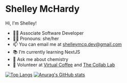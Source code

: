 # Shelley McHardy

Hi, I'm Shelley! 

- 👷‍♀️ Associate Software Developer
- 👩‍🦰 Pronouns: she/her
- 📫 You can email me at shelleymcq.dev@gmail.com
- 📚 I’m currently learning NextJS
- 🧪 Ask me about chemistry
- 🙋 Volunteer at [Virtual Coffee](https://virtualcoffee.io) and [The Collab Lab](https://the-collab-lab.codes)


[![Top Langs](https://github-readme-stats.vercel.app/api/top-langs/?username=shelleymcq)](https://github.com/anuraghazra/github-readme-stats)
[![Anurag's GitHub stats](https://github-readme-stats.vercel.app/api?username=shelleymcq)](https://github.com/anuraghazra/github-readme-stats)




